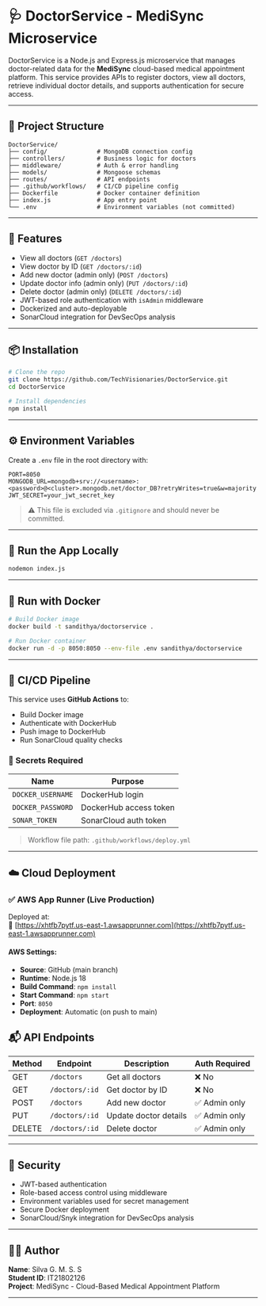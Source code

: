 # 🩺 DoctorService - MediSync Microservice

DoctorService is a Node.js and Express.js microservice that manages doctor-related data for the **MediSync** cloud-based medical appointment platform. This service provides APIs to register doctors, view all doctors, retrieve individual doctor details, and supports authentication for secure access.

---

## 📁 Project Structure

```
DoctorService/
├── config/              # MongoDB connection config  
├── controllers/         # Business logic for doctors  
├── middleware/          # Auth & error handling  
├── models/              # Mongoose schemas  
├── routes/              # API endpoints  
├── .github/workflows/   # CI/CD pipeline config  
├── Dockerfile           # Docker container definition  
├── index.js             # App entry point  
└── .env                 # Environment variables (not committed)
```

---

## 🚀 Features

- View all doctors (`GET /doctors`)  
- View doctor by ID (`GET /doctors/:id`)  
- Add new doctor (admin only) (`POST /doctors`)  
- Update doctor info (admin only) (`PUT /doctors/:id`)  
- Delete doctor (admin only) (`DELETE /doctors/:id`)  
- JWT-based role authentication with `isAdmin` middleware  
- Dockerized and auto-deployable  
- SonarCloud integration for DevSecOps analysis

---

## 📦 Installation

```bash
# Clone the repo
git clone https://github.com/TechVisionaries/DoctorService.git
cd DoctorService

# Install dependencies
npm install
```

---

## ⚙️ Environment Variables

Create a `.env` file in the root directory with:

```env
PORT=8050
MONGODB_URL=mongodb+srv://<username>:<password>@<cluster>.mongodb.net/doctor_DB?retryWrites=true&w=majority
JWT_SECRET=your_jwt_secret_key
```

> ⚠️ This file is excluded via `.gitignore` and should never be committed.

---

## 🧪 Run the App Locally

```bash
nodemon index.js
```

---

## 🐳 Run with Docker

```bash
# Build Docker image
docker build -t sandithya/doctorservice .

# Run Docker container
docker run -d -p 8050:8050 --env-file .env sandithya/doctorservice
```

---

## 🔄 CI/CD Pipeline

This service uses **GitHub Actions** to:

- Build Docker image  
- Authenticate with DockerHub  
- Push image to DockerHub  
- Run SonarCloud quality checks  

### 🔐 Secrets Required

| Name              | Purpose                        |
|-------------------|--------------------------------|
| `DOCKER_USERNAME` | DockerHub login                |
| `DOCKER_PASSWORD` | DockerHub access token         |
| `SONAR_TOKEN`     | SonarCloud auth token          |

> Workflow file path: `.github/workflows/deploy.yml`

---

## ☁️ Cloud Deployment

### ✅ AWS App Runner (Live Production)

Deployed at:  
🔗 [https://xhtfb7pytf.us-east-1.awsapprunner.com](https://xhtfb7pytf.us-east-1.awsapprunner.com)

#### AWS Settings:
- **Source**: GitHub (main branch)
- **Runtime**: Node.js 18
- **Build Command**: `npm install`
- **Start Command**: `npm start`
- **Port**: `8050`
- **Deployment**: Automatic (on push to main)


## 📬 API Endpoints

| Method | Endpoint         | Description              | Auth Required    |
|--------|------------------|--------------------------|------------------|
| GET    | `/doctors`       | Get all doctors          | ❌ No             |
| GET    | `/doctors/:id`   | Get doctor by ID         | ❌ No             |
| POST   | `/doctors`       | Add new doctor           | ✅ Admin only     |
| PUT    | `/doctors/:id`   | Update doctor details    | ✅ Admin only     |
| DELETE | `/doctors/:id`   | Delete doctor            | ✅ Admin only     |

---

## 🔐 Security

- JWT-based authentication  
- Role-based access control using middleware  
- Environment variables used for secret management  
- Secure Docker deployment  
- SonarCloud/Snyk integration for DevSecOps analysis  

---

## 👨‍💻 Author

**Name**: Silva G. M. S. S  
**Student ID**: IT21802126  
**Project**: MediSync - Cloud-Based Medical Appointment Platform  

---

